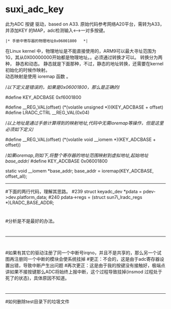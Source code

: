 # suxi_adc_key
此为ADC 按键 驱动，based on A33. 原始代码参考网络A20平台，需转为A33，并添加KEY 的MAP，adc检测输入&lt;-->一对多按键。

	|* 手册中寄存器的物理地址0x06001800   *|
在Linux kernel 中，物理地址是不能直接使用的，ARM9可以最大寻址范围为1G，其从0X00000000开始都是物理地址。。必须通过转换才可以。
转换分为两种， 静态和动态。
静态就是下面那种，不过，静态的地址转换，还需要在kernel 初始化的时候作映射。  
动态映射是使用 ioremap 函数 。

/*以下定义是错误的，如果是0x06001800，那么是正确的*/

#define KEY_ADCBASE         0xf6001800

#define __REG_VAL(offset) 	(*(volatile unsigned *))(KEY_ADCBASE + offset)
#define LRADC_CTRL			__REG_VAL(0x04)

/*以上地址是通过手册计算得到的映射地址,代码中无需ioremap等操作，但是这里必须如下定义*/

#define __REG_VAL(offset)   (*(volatile void __iomem *)(KEY_ADCBASE + offset))


/*如果ioremap,则如下,将整个寄存器的地址范围映射到虚拟地址,起始地址base_addr*/
#define KEY_ADCBASE			0x06001800

static void __iomem *base_addr;
base_addr = ioremap(KEY_ADCBASE, offset_all);

-----------------------------------------------------------------------------------------------
#下面的两行代码，理解其思路。
#239     struct keyadc_dev *pdata = pdev->dev.platform_data; 
#240     pdata->regs = (struct sun7i_lradc_regs *)LRADC_BASE_ADDR;
#
#分析是不是最好的办法。
#
#
----------------------------------------------------------------------------------------------------
#
#如果有其它的驱动注册了同一个中断号irqno，并且不是共享的，那么另一个试图再注册同一个中断的模块会使系统挂掉
#更正：不会的，这是由于adc寄存器设置出错，导致中断产生出问题
#再次更正：这是由于我的按键没有接触好，极端点讲如果不接按键那么ADC将始终上报中断，这个过程导致挂掉(insmod 过程处于死了的状态)，具体原因不知道。
#
----------------------------------------------------------------------
#如何删除test目录下的垃圾文件


